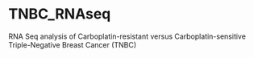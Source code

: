 # TNBC_RNAseq
RNA Seq analysis of Carboplatin-resistant versus Carboplatin-sensitive Triple-Negative Breast Cancer (TNBC)
